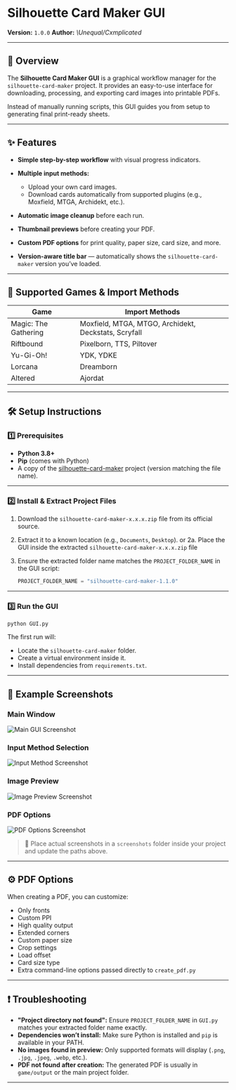 
# Silhouette Card Maker GUI

**Version:** `1.0.0`
**Author:** *\Unequal/Cxmplicated*

---

## 📌 Overview

The **Silhouette Card Maker GUI** is a graphical workflow manager for the `silhouette-card-maker` project.
It provides an easy-to-use interface for downloading, processing, and exporting card images into printable PDFs.

Instead of manually running scripts, this GUI guides you from setup to generating final print-ready sheets.

---

## ✨ Features

* **Simple step-by-step workflow** with visual progress indicators.
* **Multiple input methods:**

  * Upload your own card images.
  * Download cards automatically from supported plugins (e.g., Moxfield, MTGA, Archidekt, etc.).
* **Automatic image cleanup** before each run.
* **Thumbnail previews** before creating your PDF.
* **Custom PDF options** for print quality, paper size, card size, and more.
* **Version-aware title bar** — automatically shows the `silhouette-card-maker` version you’ve loaded.

---

## 📂 Supported Games & Import Methods

| Game                 | Import Methods                                       |
| -------------------- | ---------------------------------------------------- |
| Magic: The Gathering | Moxfield, MTGA, MTGO, Archidekt, Deckstats, Scryfall |
| Riftbound            | Pixelborn, TTS, Piltover                             |
| Yu-Gi-Oh!            | YDK, YDKE                                            |
| Lorcana              | Dreamborn                                            |
| Altered              | Ajordat                                              |

---

## 🛠 Setup Instructions

### 1️⃣ Prerequisites

* **Python 3.8+**
* **Pip** (comes with Python)
* A copy of the [silhouette-card-maker](https://github.com/Alan-Cha/silhouette-card-maker) project (version matching the file name).

---

### 2️⃣ Install & Extract Project Files

1. Download the `silhouette-card-maker-x.x.x.zip` file from its official source.
2. Extract it to a known location (e.g., `Documents`, `Desktop`).
  or
2a. Place the GUI inside the extracted `silhouette-card-maker-x.x.x.zip` file
3. Ensure the extracted folder name matches the `PROJECT_FOLDER_NAME` in the GUI script:

   ```python
   PROJECT_FOLDER_NAME = "silhouette-card-maker-1.1.0"
   ```

---

### 3️⃣ Run the GUI

```bash
python GUI.py
```

The first run will:

* Locate the `silhouette-card-maker` folder.
* Create a virtual environment inside it.
* Install dependencies from `requirements.txt`.

---

## 📸 Example Screenshots

### Main Window

![Main GUI Screenshot](screenshots/main_window.png)

### Input Method Selection

![Input Method Screenshot](screenshots/input_method.png)

### Image Preview

![Image Preview Screenshot](screenshots/image_preview.png)

### PDF Options

![PDF Options Screenshot](screenshots/pdf_options.png)

> 📌 Place actual screenshots in a `screenshots` folder inside your project and update the paths above.

---

## ⚙ PDF Options

When creating a PDF, you can customize:

* Only fronts
* Custom PPI
* High quality output
* Extended corners
* Custom paper size
* Crop settings
* Load offset
* Card size type
* Extra command-line options passed directly to `create_pdf.py`

---

## ❗ Troubleshooting

* **"Project directory not found":**
  Ensure `PROJECT_FOLDER_NAME` in `GUI.py` matches your extracted folder name exactly.
* **Dependencies won’t install:**
  Make sure Python is installed and `pip` is available in your PATH.
* **No images found in preview:**
  Only supported formats will display (`.png`, `.jpg`, `.jpeg`, `.webp`, etc.).
* **PDF not found after creation:**
  The generated PDF is usually in `game/output` or the main project folder.

---
